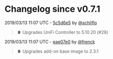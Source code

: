 # Changelog since v0.7.1

2019/03/13 11:07 UTC - [5c5d6e5](https://github.com/hassio-addons/addon-unifi/commit/5c5d6e54ac5687df999ef9212813f76e82165f2b) by [@schliflo](https://github.com/schliflo)
> ⬆️ Upgrades UniFi Controller to 5.10.20 (#28) 

2019/03/13 11:07 UTC - [eae07e0](https://github.com/hassio-addons/addon-unifi/commit/eae07e0c528b1f5805088fa1b131348df0cb79d2) by [@frenck](https://github.com/frenck)
> :arrow_up: Upgrades add-on base image to 2.3.1 


